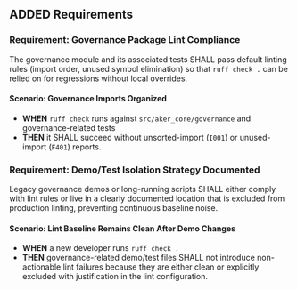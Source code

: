 ## ADDED Requirements
### Requirement: Governance Package Lint Compliance
The governance module and its associated tests SHALL pass default linting rules (import order, unused symbol elimination) so that `ruff check .` can be relied on for regressions without local overrides.

#### Scenario: Governance Imports Organized
- **WHEN** `ruff check` runs against `src/aker_core/governance` and governance-related tests
- **THEN** it SHALL succeed without unsorted-import (`I001`) or unused-import (`F401`) reports.

### Requirement: Demo/Test Isolation Strategy Documented
Legacy governance demos or long-running scripts SHALL either comply with lint rules or live in a clearly documented location that is excluded from production linting, preventing continuous baseline noise.

#### Scenario: Lint Baseline Remains Clean After Demo Changes
- **WHEN** a new developer runs `ruff check .`
- **THEN** governance-related demo/test files SHALL not introduce non-actionable lint failures because they are either clean or explicitly excluded with justification in the lint configuration.
